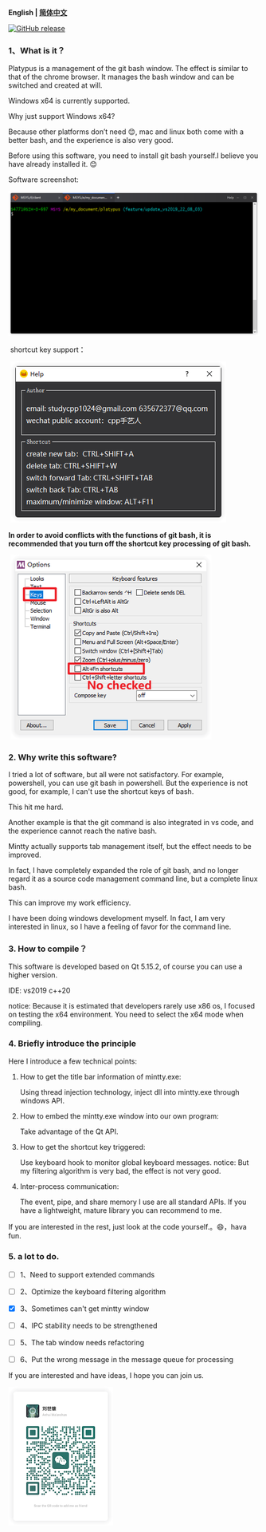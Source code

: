 **English | [简体中文](./README_zh.md)**

[![GitHub release](https://img.shields.io/github/release/MingYueRuYa/platypus.svg?style=flat-square)](https://github.com/MingYueRuYa/platypus/releases/latest)

### 1、What is it？

Platypus is a management of the git bash window. The effect is similar to that of the chrome browser. It manages the bash window and can be switched and created at will.

Windows x64 is currently supported.

Why just support Windows x64?

Because other platforms don’t need 😊, mac and linux both come with a better bash, and the experience is also very good.

Before using this software, you need to install git bash yourself.I believe you have already installed it. 😊

Software screenshot:

![](./images/01_rounder.png)

​      shortcut key support：

​	![](./images/shortcut_rounder.png)


**In order to avoid conflicts with the functions of git bash, it is recommended that you turn off the shortcut key processing of git bash.**

​	![](./images/config_dialog_rounder.png)


 ### 2. Why write this software?

I tried a lot of software, but all were not satisfactory. For example, powershell, you can use git bash in powershell. But the experience is not good, for example, I can't use the shortcut keys of bash.

This hit me hard.

Another example is that the git command is also integrated in vs code, and the experience cannot reach the native bash.

Mintty actually supports tab management itself, but the effect needs to be improved.

In fact, I have completely expanded the role of git bash, and no longer regard it as a source code management command line, but a complete linux bash.

This can improve my work efficiency.

I have been doing windows development myself. In fact, I am very interested in linux, so I have a feeling of favor for the command line.

### 3. How to compile？

This software is developed based on Qt 5.15.2, of course you can use a higher version.

IDE: vs2019 c++20

notice: Because it is estimated that developers rarely use x86 os, I focused on testing the x64 environment. You need to select the x64 mode when compiling.


 ### 4. Briefly introduce the principle

Here I introduce a few technical points:

1. How to get the title bar information of mintty.exe:

   Using thread injection technology, inject dll into mintty.exe through windows API.

2. How to embed the mintty.exe window into our own program:

   Take advantage of the Qt API.

3. How to get the shortcut key triggered:

   Use keyboard hook to monitor global keyboard messages. notice: But my filtering algorithm is very bad, the effect is not very good.

4. Inter-process communication:

   The event, pipe, and share memory I use are all standard APIs. If you have a lightweight, mature library you can recommend to me.

If you are interested in the rest, just look at the code yourself.。😄，hava fun.

 ### 5. a lot to do.

- [ ] 1、Need to support extended commands

- [ ] 2、Optimize the keyboard filtering algorithm

- [x] 3、Sometimes can't get mintty window

- [ ] 4、IPC stability needs to be strengthened

- [ ] 5、The tab window needs refactoring

- [ ] 6、Put the wrong message in the message queue for processing

If you are interested and have ideas, I hope you can join us.

<img src="./images/wechat_rounder.png"/>

